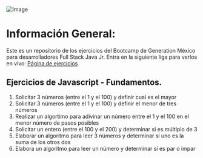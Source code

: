 ![Image](https://i.ibb.co/gSGkRnr/Dise-o-sin-t-tulo.png)

# Información General:

Este es un repositorio de los ejercicios del Bootcamp de Generation México para desarrolladores Full Stack Java Jr.
Entra en la siguiente liga para verlos en vivo: [Página de ejercicios]([https://j0rgel0.github.io/Generation/](https://j0rgel0.github.io/Generation-EjerciciosJavascript-1/))

## Ejercicios de Javascript - Fundamentos.

1. Solicitar 3 números (entre el 1 y el 100)  y definir cual es el mayor
2. Solicitar 3 números (entre el 1 y el 100)  y definir el menor de tres números
3. Realizar un algortimo para adivinar un número entre el 1 y el 100 en el menor número de pasos posibles
4. Solicitar un entero (entre el 100 y el 200) y determinar si es múltiplo de 3
5. Elaborar un algoritmo para leer 3 números y determinar sí uno es la suma de los otros dos
6. Elabora un algoritmo para leer un número y determinar si es par o impar
